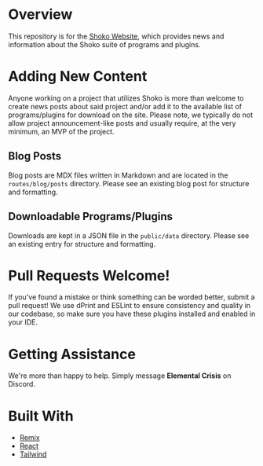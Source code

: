 # Overview
This repository is for the [Shoko Website](https://shokoanime.com), which provides news and information about the Shoko suite of programs and plugins.

# Adding New Content
Anyone working on a project that utilizes Shoko is more than welcome to create news posts about said project and/or add it to the available list of programs/plugins for download on the site. Please note, we typically do not allow project announcement-like posts and usually require, at the very minimum, an MVP of the project.

## Blog Posts
Blog posts are MDX files written in Markdown and are located in the `routes/blog/posts` directory. Please see an existing blog post for structure and formatting.

## Downloadable Programs/Plugins
Downloads are kept in a JSON file in the `public/data` directory. Please see an existing entry for structure and formatting.

# Pull Requests Welcome!
If you've found a mistake or think something can be worded better, submit a pull request! We use dPrint and ESLint to ensure consistency and quality in our codebase, so make sure you have these plugins installed and enabled in your IDE.

# Getting Assistance
We're more than happy to help. Simply message **Elemental Crisis** on Discord.

# Built With
- [Remix](https://remix.run/)
- [React](https://react.dev/)
- [Tailwind](https://tailwindcss.com/)
